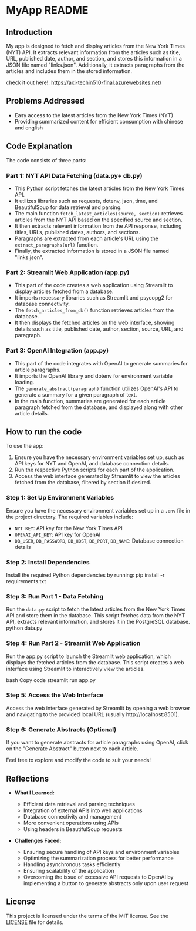 # MyApp README

## Introduction
My app is designed to fetch and display articles from the New York Times (NYT) API. It extracts relevant information from the articles such as title, URL, published date, author, and section, and stores this information in a JSON file named "links.json". Additionally, it extracts paragraphs from the articles and includes them in the stored information.

check it out here!: https://axi-techin510-final.azurewebsites.net/

## Problems Addressed
- Easy access to the latest articles from the New York Times (NYT) 
- Providing summarized content for efficient consumption with chinese and english


## Code Explanation
The code consists of three parts:

### Part 1: NYT API Data Fetching (data.py+ db.py)
- This Python script fetches the latest articles from the New York Times API.
- It utilizes libraries such as requests, dotenv, json, time, and BeautifulSoup for data retrieval and parsing.
- The main function `fetch_latest_articles(source, section)` retrieves articles from the NYT API based on the specified source and section.
- It then extracts relevant information from the API response, including titles, URLs, published dates, authors, and sections.
- Paragraphs are extracted from each article's URL using the `extract_paragraphs(url)` function.
- Finally, the extracted information is stored in a JSON file named "links.json".

### Part 2: Streamlit Web Application (app.py)
- This part of the code creates a web application using Streamlit to display articles fetched from a database.
- It imports necessary libraries such as Streamlit and psycopg2 for database connectivity.
- The `fetch_articles_from_db()` function retrieves articles from the database.
- It then displays the fetched articles on the web interface, showing details such as title, published date, author, section, source, URL, and paragraph.

### Part 3: OpenAI Integration (app.py)
- This part of the code integrates with OpenAI to generate summaries for article paragraphs.
- It imports the OpenAI library and dotenv for environment variable loading.
- The `generate_abstract(paragraph)` function utilizes OpenAI's API to generate a summary for a given paragraph of text.
- In the main function, summaries are generated for each article paragraph fetched from the database, and displayed along with other article details.

## How to run the code
To use the app:
1. Ensure you have the necessary environment variables set up, such as API keys for NYT and OpenAI, and database connection details.
2. Run the respective Python scripts for each part of the application.
3. Access the web interface generated by Streamlit to view the articles fetched from the database, filtered by section if desired.

### Step 1: Set Up Environment Variables
Ensure you have the necessary environment variables set up in a `.env` file in the project directory. The required variables include:
- `NYT_KEY`: API key for the New York Times API
- `OPENAI_API_KEY`: API key for OpenAI
- `DB_USER`, `DB_PASSWORD`, `DB_HOST`, `DB_PORT`, `DB_NAME`: Database connection details

### Step 2: Install Dependencies
Install the required Python dependencies by running: pip install -r requirements.txt


### Step 3: Run Part 1 - Data Fetching
Run the `data.py` script to fetch the latest articles from the New York Times API and store them in the database. This script fetches data from the NYT API, extracts relevant information, and stores it in the PostgreSQL database.
python data.py


### Step 4: Run Part 2 - Streamlit Web Application
Run the app.py script to launch the Streamlit web application, which displays the fetched articles from the database. This script creates a web interface using Streamlit to interactively view the articles.

bash
Copy code
streamlit run app.py

### Step 5: Access the Web Interface
Access the web interface generated by Streamlit by opening a web browser and navigating to the provided local URL (usually http://localhost:8501).

### Step 6: Generate Abstracts (Optional)
If you want to generate abstracts for article paragraphs using OpenAI, click on the "Generate Abstract" button next to each article.

Feel free to explore and modify the code to suit your needs!



## Reflections
- **What I Learned:**
  - Efficient data retrieval and parsing techniques
  - Integration of external APIs into web applications
  - Database connectivity and management
  - More convenient operations using APIs
  - Using headers in BeautifulSoup requests

- **Challenges Faced:**
  - Ensuring secure handling of API keys and environment variables
  - Optimizing the summarization process for better performance
  - Handling asynchronous tasks efficiently
  - Ensuring scalability of the application
  - Overcoming the issue of excessive API requests to OpenAI by implementing a button to generate abstracts only upon user request

## License
This project is licensed under the terms of the MIT license. See the [LICENSE](LICENSE) file for details.
